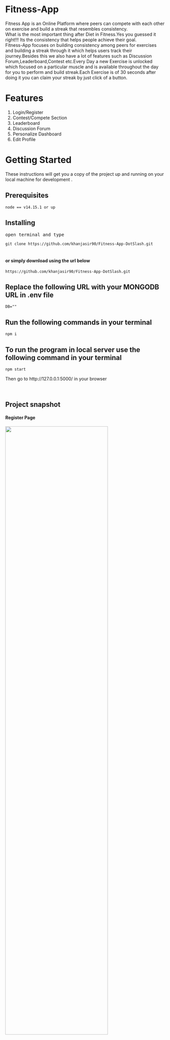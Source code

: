 # Fitness-App

Fitness App is an Online Platform where peers can compete with each other on exercise and build a streak that resembles consistency.<br>
What is the most important thing after Diet in Fitness.Yes you guessed it right!!! Its the consistency that helps people achieve their goal.<br>
Fitness-App focuses on building consistency among peers for exercises and building a streak through it which helps users track their journey.Besides this we also have a lot of features such as Discussion Forum,Leaderboard,Contest etc.Every Day a new Exercise is unlocked which focused on a particular muscle and is available throughout the day for you to perform and build streak.Each Exercise is of 30 seconds after doing it you can claim your streak by just click of a button.<br>

# Features

1. Login/Register
2. Contest/Compete Section
3. Leaderboard
4. Discussion Forum
5. Personalize Dashboard
6. Edit Profile


<h1>Getting Started</h1>
<p>These instructions will get you a copy of the project up and running on your local machine for development .</p>

<h2>Prerequisites</h2>
<code>node == v14.15.1 or up</code>

<h2>Installing</h2>
<pre>open terminal and type</pre>
<code>git clone https://github.com/khanjasir90/Fitness-App-DotSlash.git</code><br><br>

<h4>or simply download using the url below</h4>
<code>https://github.com/khanjasir90/Fitness-App-DotSlash.git</code><br>

<h2>Replace the following URL with your MONGODB URL in .env file</h2>
<code>DB=""</code><br>

<h2>Run the following commands in your terminal</h2>
<code>npm i</code><br>

<h2> To run the program in local server use the following command in your terminal </h2>
<code>npm start</code><br.>

<p>Then go to http://127.0.0.1:5000/ in your browser</p><br>

<h2>Project snapshot</h2>

<h4>Register Page</h4>
<div>
<img src="https://github.com/khanjasir90/Fitness-App-DotSlash/blob/master/screenshot/register.JPG" width = 80% height= 70%><br>
</div><br>
<h4>Login Page</h4>
<div>
<img src="https://github.com/khanjasir90/Fitness-App-DotSlash/blob/main/screenshot/login.JPG" width = 80% height= 70%><br>
</div><br>

<h4>Home Page</h4>
<div>
<img src="https://github.com/khanjasir90/Fitness-App-DotSlash/blob/main/screenshot/home.JPG" width = 80% height= 70%><br>
</div><br>

<h4>Profile Page</h4>
<div>
<img src="https://github.com/khanjasir90/Fitness-App-DotSlash/blob/main/screenshot/profile.JPG" width = 80% height= 70%><br>
</div><br>

<h4>Contest</h4>
<div>
<img src="https://github.com/khanjasir90/Fitness-App-DotSlash/blob/main/screenshot/contest.JPG" width = 80% height= 70%><br>
</div><br>

<h4>Exercise Page</h4>
<div>
<img src="https://github.com/khanjasir90/Fitness-App-DotSlash/blob/main/screenshot/exercise.JPG" width = 80% height= 70%><br>
</div><br>

<h4>Discussion Page</h4>
<div>
<img src="https://github.com/khanjasir90/Fitness-App-DotSlash/blob/main/screenshot/discussion.JPG" width = 80% height= 70%><br>
</div><br>

<h4>Leaderboard Page</h4>
<div>
<img src="https://github.com/khanjasir90/Fitness-App-DotSlash/blob/main/screenshot/leaderboard.JPG" width = 80% height= 70%><br>
</div><br>

<h2>Author</h2>
<blockquote>

  Mohd Jasir Khan<br>
  Email: khanmohdjasir@gmail.com<br>
  Mohammad Sufiyan<br>
  Email: sufi.taken@gmail.com<br>
  Swapnil Jha<br>
  Email: swap33377@gmail.com<br>
</blockquote>

<div align="center">
    <h3>========Thank You !!!=========</h3>
</div>